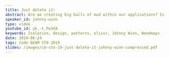 ```yaml
---
title: Just delete it!
abstract: Are we creating big balls of mud within our applications? Is an abstraction necessary or is it going to couple the code to the implementation? Can I achieve code isolation without overcomplicating? The challenge is to reach the nirvana of simple code isolation verse complex code abstraction. But is it realistically obtainable? The challenge is set: implement patterns that will allow us to just delete & rewrite code in days instead of weeks, weeks instead of months, and months instead of ... version 2.
speaker_id: johnny-winn
type: video
youtube_id: yk_-t_Pw3XA
keywords: Isolation, design, patterns, elixir, Johnny Winn, Weedmaps
date: 2019-06-24
tags: Code BEAM STO 2019
slides: /images/cb-sto-19-just-delete-it-johnny-winn-compressed.pdf
---
```


